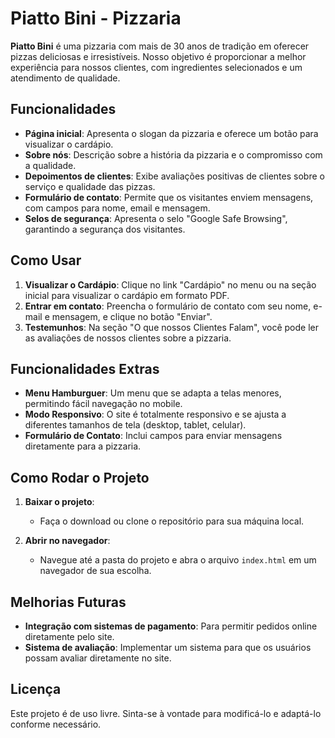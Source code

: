 # Piatto Bini - Pizzaria

**Piatto Bini** é uma pizzaria com mais de 30 anos de tradição em oferecer pizzas deliciosas e irresistíveis. Nosso objetivo é proporcionar a melhor experiência para nossos clientes, com ingredientes selecionados e um atendimento de qualidade.

## Funcionalidades

- **Página inicial**: Apresenta o slogan da pizzaria e oferece um botão para visualizar o cardápio.
- **Sobre nós**: Descrição sobre a história da pizzaria e o compromisso com a qualidade.
- **Depoimentos de clientes**: Exibe avaliações positivas de clientes sobre o serviço e qualidade das pizzas.
- **Formulário de contato**: Permite que os visitantes enviem mensagens, com campos para nome, email e mensagem.
- **Selos de segurança**: Apresenta o selo "Google Safe Browsing", garantindo a segurança dos visitantes.

## Como Usar

1. **Visualizar o Cardápio**: Clique no link "Cardápio" no menu ou na seção inicial para visualizar o cardápio em formato PDF.
2. **Entrar em contato**: Preencha o formulário de contato com seu nome, e-mail e mensagem, e clique no botão "Enviar".
3. **Testemunhos**: Na seção "O que nossos Clientes Falam", você pode ler as avaliações de nossos clientes sobre a pizzaria.

## Funcionalidades Extras

- **Menu Hamburguer**: Um menu que se adapta a telas menores, permitindo fácil navegação no mobile.
- **Modo Responsivo**: O site é totalmente responsivo e se ajusta a diferentes tamanhos de tela (desktop, tablet, celular).
- **Formulário de Contato**: Inclui campos para enviar mensagens diretamente para a pizzaria.

## Como Rodar o Projeto

1. **Baixar o projeto**:
   - Faça o download ou clone o repositório para sua máquina local.
   
2. **Abrir no navegador**:
   - Navegue até a pasta do projeto e abra o arquivo `index.html` em um navegador de sua escolha.


## Melhorias Futuras

- **Integração com sistemas de pagamento**: Para permitir pedidos online diretamente pelo site.
- **Sistema de avaliação**: Implementar um sistema para que os usuários possam avaliar diretamente no site.

## Licença

Este projeto é de uso livre. Sinta-se à vontade para modificá-lo e adaptá-lo conforme necessário.

